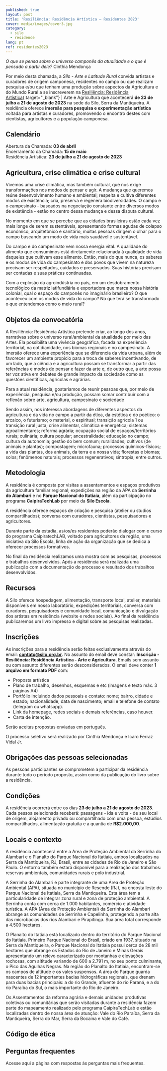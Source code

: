 ```yaml
---
published: true
layout: post
title: 'Resiliência: Residência Artística – Residentes 2023'
cover: media/images/cover3.jpg
category:
  - silo
  - residence
lang: pt
ref: residentes2023
---
```



_O que se pensa sobre o universo camponês da atualidade e o que é pensado a partir dele?_
Cinthia Mendonça

Por meio desta chamada, a *Silo - Arte e Latitude Rural* convida artistas e curadores de origem camponesa, residentes no campo ou que realizam pesquisa e/ou que tenham uma produção sobre aspectos da Agricultura e do Mundo Rural a se inscreverem na [Resiliência: Residência Artística](https://resilience.silo.org.br/){:target="_blank"} \| Arte e Agricultura que acontecerá **de 23 de julho a 21 de agosto de 2023** na sede da Silo, Serra da Mantiqueira. A residência oferece **imersão para pesquisa e experimentação artística** voltada para artistas e curadores, promovendo o encontro destes com cientistas, agricultores e a população camponesa.


## Calendário

Abertura da Chamada: **03 de abril** <br>
Encerramento da Chamada: **15 de maio** <br>
Residência Artística: **23 de julho a 21 de agosto de 2023** <br>


## Agricultura, crise climática e crise cultural

Vivemos uma crise climática, mas também cultural, que nos exige transformações nos modos de pensar e agir. A mudança que queremos reúne desenvolvimento humano e ambiental; respeita e cultiva diferentes modos de existência; cria, preserva e regenera biodiversidades. O campo e o campesinato - baseados na negociação constante entre diversos modos de existência - estão no centro dessa mudança e dessa disputa cultural.

No momento em que se percebe que as cidades brasileiras estão cada vez mais longe de serem sustentáveis, apresentando formas agudas de colapso econômico, arquitetônico e sanitário, muitas pessoas dirigem o olhar para o campo buscando um modo de vida mais saudável e sustentável.

Do campo e do campesinato vem nossa energia vital. A qualidade do alimento que consumimos está diretamente relacionada à qualidade de vida daqueles que cultivam esse alimento. Então, mais do que nunca, os saberes e os modos de vida do campesinato e dos povos que vivem na natureza precisam ser respeitados, cuidados e preservados. Suas histórias precisam ser contadas e suas práticas continuadas.

Com a explosão da agroindústria no país, em um desdobramento tecnológico da matriz latifundiária e exportadora que marca nossa história colonial, qual o espaço do camponês no imaginário brasileiro? O que aconteceu com os modos de vida do campo? No que terá se transformado o que entendemos como o meio rural?


## Objetos da convocatória

A Resiliência: Residência Artística pretende criar, ao longo dos anos, narrativas sobre o universo rural/ambiental da atualidade por meio das Artes. Ela possibilita uma vivência geográfica, focada na experiência territorial, na cotidianidade, nos biomas regionais e no campesinato. A imersão oferece uma experiência que se diferencia da vida urbana, além de favorecer um ambiente propício para a troca de saberes incentivando, de um lado, que a ciência e a agricultura possam se transformar a partir das referências e modos de pensar e fazer da arte e, de outro que, a arte possa ter voz ativa em debates de grande impacto da sociedade como as questões científicas, agrícolas e agrárias.

Para a atual residência, gostaríamos de reunir pessoas que, por meio de experiência, pesquisa e/ou produção, possam somar contribuir com a reflexão sobre arte, agricultura, campesinato e sociedade

Sendo assim, nos interessa abordagens de diferentes aspectos da agricultura e da vida no campo a partir da ética, da estética e do poético: o arcaico, o futurismo; o material, o espiritual; transição agrícola 1 ou transição rural justa; crise alimentar, climática e energética; sistemas agroalimentares; reforma agrária; ocupação social de espaços/territórios rurais; culinária; cultura popular; ancestralidade; educação no campo; cultura da autonomia; gestão do bem comum; ruralidades; cultivos (de animais e plantas); compostagem; microfauna; processos químicos-físicos; a vida das plantas, dos animais, da terra e a nossa vida; florestas e biomas; solos; fenômenos naturais; processos regenerativos; sintropia; entre outros.


## Metodologia

A residência é composta por visitas a assentamentos e espaços produtivos da agricultura familiar regional; expedições na região da APA da **Serrinha do Alambari** e no **Parque Nacional do Itatiaia**, além da participação no programa **CaipiraTechLab** por meio da **Silo Escola**.

A residência oferece espaços de criação e pesquisa (atelier ou studios compartilhados); conversa com curadores, cientistas, pesquisadores e agricultores.

Durante parte da estadia, as/os/es residentes poderão dialogar com o curso do programa CaipiratechLAB, voltado para agricultores da região, uma iniciativa da Silo Escola, linha de ação da organização que se dedica a oferecer processos formativos.

No final da residência realizamos uma mostra com as pesquisas, processos e trabalhos desenvolvidos. Após a residência será realizada uma publicação com a documentação do processo e resultado dos trabalhos desenvolvidos.


## Recursos

A Silo oferece hospedagem, alimentação, transporte local, atelier, materiais disponíveis em nosso laboratório, expedições territoriais, conversa com curadores, pesquisadores e comunidade local, comunicação e divulgação dos artistas em residência (website e redes sociais). Ao final da residência publicaremos um livro impresso e digital sobre as pesquisas realizadas.


## Inscrições

As inscrições para a residência serão feitas exclusivamente através do email: **contato@silo.org.br**. No assunto do email deve constar: **Inscrição - Resiliência: Residência Artística - Arte e Agricultura**. Emails sem assunto ou com assunto diferentes serão desconsiderados. O email deve conter **1 arquivo em formato PDF** com:
* Proposta artística
* Plano de trabalho, desenhos, esquemas e etc (imagens e texto máx. 3 páginas A4)
* Portfólio incluindo dados pessoais e contato: nome; bairro, cidade e estado; nacionalidade; data de nascimento; email e telefone de contato (telegram ou whatsapp).
* Link da homepage, redes sociais e demais referências, caso houver.
* Carta de intenção.

Serão aceitas propostas enviadas em português.

O processo seletivo será realizado por Cinthia Mendonça e Icaro Ferraz Vidal Jr.


## Obrigações das pessoas selecionadas

As pessoas participantes se comprometem a participar da residência durante todo o período proposto, assim como da publicação do livro sobre a residência.


## Condições

A residência ocorrerá entre os dias **23 de julho a 21 de agosto de 2023**. Cada pessoa selecionada receberá: passagens - ida e volta - de seu local de origem, alojamento privado ou compartilhado com uma pessoa, estúdios compartilhados, alimentação gratuita e a quantia de **R$2.000,00**.


## Locais e contexto

A residência acontecerá entre a Área de Proteção Ambiental da Serrinha do Alambari e o Planalto do Parque Nacional do Itatiaia, ambos localizados na Serra da Mantiqueira, RJ, Brasil, entre as cidades de Rio de Janeiro e São Paulo. O entorno também estará disponível para a realização dos trabalhos: reservas ambientais, comunidades rurais e polo industrial.

A Serrinha do Alambari é parte integrante de uma Área de Proteção Ambiental (APA), situada no município de Resende (RJ), na encosta leste do Parque Nacional de Itatiaia, Serra da Mantiqueira. Esta área tem a particularidade de integrar zona rural e zona de proteção ambiental. A Serrinha conta com cerca de 1.000 habitantes, comércio e atividade turística. A APA (Área de Proteção Ambiental) da Serrinha do Alambari abrange as comunidades de Serrinha e Capelinha, protegendo a parte alta das microbacias dos rios Alambari e Pirapitinga. Sua área total corresponde a 4.500 hectares.

O Planalto do Itatiaia está localizado dentro do território do Parque Nacional do Itatiaia. Primeiro Parque Nacional do Brasil, criado em 1937, situado na Serra da Mantiqueira, o Parque Nacional do Itatiaia possui cerca de 28 mil hectares que abrange os Estados do Rio de Janeiro e Minas Gerais apresentando um relevo caracterizado por montanhas e elevações rochosas, com altitude variando de 600 a 2.791 m, no seu ponto culminante, o Pico das Agulhas Negras. Na região do Planalto do Itatiaia, encontram-se os campos de altitude e os vales suspensos. A área do Parque guarda nascentes de 12 importantes bacias hidrográficas regionais, que drenam para duas bacias principais: a do rio Grande, afluente do rio Paraná, e a do rio Paraíba do Sul, o mais importante do Rio de Janeiro.


Os Assentamentos da reforma agrária e demais unidades produtivas coletivas ou comunitárias que serão visitadas durante a residência fazem parte do mapeamento realizado pelo programa CaipiraTechLab e estão localizadas dentro de nossa área de atuação: Vale do Rio Paraíba, Serra da Mantiqueira, Serra do Mar, Serra da Bocaina e Vale do Café.

## Código de ética

## Perguntas frequentes

Acesse aqui a página com respostas às perguntas mais frequentes.
